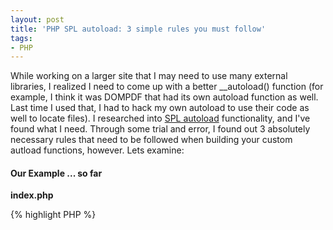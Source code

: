 ```yaml
---
layout: post
title: 'PHP SPL autoload: 3 simple rules you must follow'
tags:
- PHP
---
```


While working on a larger site that I may need to use many external libraries, I realized I need to come up with a better __autoload() function (for example, I think it was DOMPDF that had its own autoload function as well.  Last time I used that, I had to hack my own autoload to use their code as well to locate files).  I researched into [SPL autoload](http://us2.php.net/manual/en/function.spl-autoload-register.php) functionality, and I've found what I need.  Through some trial and error, I found out 3 absolutely necessary rules that need to be followed when building your custom autload functions, however.  Lets examine:


#### Our Example ... so far

**index.php**

{% highlight PHP %}
<?php    
class FW
{
    public static function autoload($class)
    {
        require $_SERVER['DOCUMENT_ROOT'] . "/includes/{$class}.php";
    }
}

spl_autoload_register('FW::autoload');

new Test();
{% endhighlight %}
    

**existing files:**


  * includes/Test.php



#### Always check if the file is readable

One great feature about the [is_readable](http://us3.php.net/is_readable) function in PHP is that it will not only check if the file exists, but also if the script has permission to read that file.  (No need to use file_exists and is_readable - is_readable can do it all).  In our example right now, this will work fine.  However, if I change the request to "new Test2()" which is a file that doesn't exist, PHP will generate a Warning and a Fatal Error - halting the script.  **Not checking if the file exists could potentially halt the script, including additional autoload functions.**

I modified that autoload function to be like this:

{% highlight PHP %}
<?php    
public static function autoload($class)
{
    if (is_readable($_SERVER['DOCUMENT_ROOT'] . "/includes/{$class}.php") require $_SERVER['DOCUMENT_ROOT'] . "/includes/{$class}.php";
}
{% endhighlight %}
    
Now, this autoload will include the file if it exists/is readable.

Now, lets add in a full new directory called 'test' which will contain a file Test2.php with the same named class.

#### Custom autoload functions should not have a failure consequence

I've seen this type of code a lot of times in autoload functions:

**BAD!**

{% highlight PHP %}
<?php
function __autoload($class)
{
    if (is_readable($class . '.php')) {
        require $class . '.php';
    }
    else {
        trigger_error("The class file was not found!", E_USER_ERROR);
    }
}
{% endhighlight %}
    
**You cannot do this if you want to successfully use SPL autoload!**  Remember, now its possible to add in more autload functions.  Your surrounding framework code should be able to handle the error correctly if all the autoload functions fail to include the proper file.

Lets add to our example.

**index.php**

{% highlight PHP %}
<?php
class FW
{
    public static function autoload($class)
    {
        if (is_readable($_SERVER['DOCUMENT_ROOT'] . "/includes/{$class}.php")) require $_SERVER['DOCUMENT_ROOT'] . "/includes/{$class}.php";
    }

    public static function autoload2($class)
    {
        if (is_readable($_SERVER['DOCUMENT_ROOT'] . "/test/{$class}.php")) require $_SERVER['DOCUMENT_ROOT'] . "/test/{$class}.php";
    }
}

spl_autoload_register('FW::autoload');
spl_autoload_register('FW::autoload2');

new Test2();
{% endhighlight %}


**existing files:**


  * includes/Test.php


  * test/Test2.php



Now, our example will try to execute the first autoload function.  It will exit this function after finding a false answer for is_readable.  Then, according to our spl_autoload_register function, the autoload2 function gets executed, finds the file and loads it.


#### Unregister functions you don't need


The amazing function spl_autoload_unregister() is amazing.  Remember, the more autoload functions you have loaded, the longer it will take to find (or not find!) your file.  If there is only a specific block of code that requires an additional autoload functionality - add it - then remove it when done - so the script can continue.  The performance 'hit' for removing something from a stack is far less than invoking a function (and at least one other call like is_readable()).
